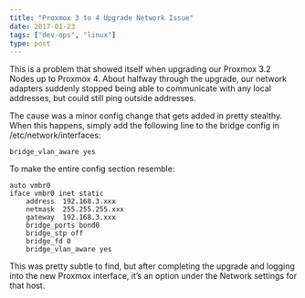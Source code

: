 ```yaml
---
title: "Proxmox 3 to 4 Upgrade Network Issue"
date: 2017-01-23
tags: ["dev-ops", "linux"]
type: post
---
```


This is a problem that showed itself when upgrading our Proxmox 3.2 Nodes up to
Proxmox 4.  About halfway through the upgrade, our network adapters suddenly
stopped being able to communicate with any local addresses, but could still ping
outside addresses.

The cause was a minor config change that gets added in pretty stealthy.  When
this happens, simply add the following line to the bridge config in
/etc/network/interfaces:

```text
bridge_vlan_aware yes
```

To make the entire config section resemble:

```text
auto vmbr0
iface vmbr0 inet static
    address  192.168.3.xxx
    netmask  255.255.255.xxx
    gateway  192.168.3.xxx
    bridge_ports bond0
    bridge_stp off
    bridge_fd 0
    bridge_vlan_aware yes
```

This was pretty subtle to find, but after completing the upgrade and logging
into the new Proxmox interface, it’s an option under the Network settings for
that host.
